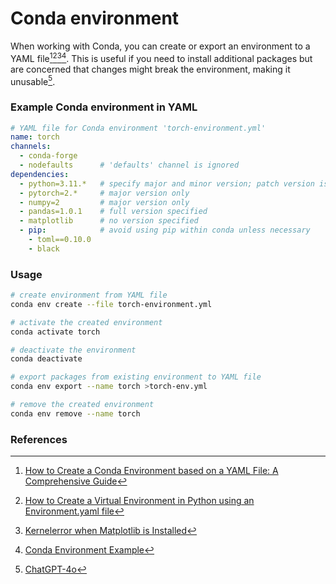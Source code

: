# Conda environment

When working with Conda, you can create or export an environment to a YAML file[^1][^2][^3][^4]. This is useful if you need to install additional packages but are concerned that changes might break the environment, making it unusable[^5].

### Example Conda environment in YAML
```yaml
# YAML file for Conda environment 'torch-environment.yml'
name: torch
channels:
  - conda-forge
  - nodefaults      # 'defaults' channel is ignored
dependencies:
  - python=3.11.*   # specify major and minor version; patch version is optional
  - pytorch=2.*     # major version only
  - numpy=2         # major version only
  - pandas=1.0.1    # full version specified
  - matplotlib      # no version specified
  - pip:            # avoid using pip within conda unless necessary
    - toml==0.10.0
    - black
```

### Usage
```bash
# create environment from YAML file
conda env create --file torch-environment.yml

# activate the created environment
conda activate torch

# deactivate the environment
conda deactivate

# export packages from existing environment to YAML file
conda env export --name torch >torch-env.yml

# remove the created environment
conda env remove --name torch
```

### References
[^1]: [How to Create a Conda Environment based on a YAML File: A Comprehensive Guide](https://saturncloud.io/blog/how-to-create-a-conda-environment-based-on-a-yaml-file-a-guide-for-data-scientists/)
[^2]: [How to Create a Virtual Environment in Python using an Environment.yaml file](https://stackoverflow.com/questions/68104229/how-to-create-a-virtual-environment-in-python-using-an-environment-yaml-file)
[^3]: [Kernelerror when Matplotlib is Installed](https://discourse.jupyter.org/t/kernelerror-when-matplotlib-is-installed/28309/3)
[^4]: [Conda Environment Example](https://github.com/binder-project/example-conda-environment/blob/master/environment.yml)
[^5]: [ChatGPT-4o](https://chat.openai.com/chat)
